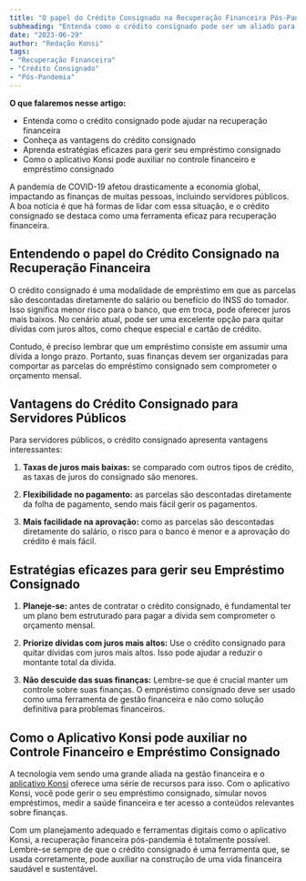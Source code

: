 ```yaml
---
title: "O papel do Crédito Consignado na Recuperação Financeira Pós-Pandemia"
subheading: "Entenda como o crédito consignado pode ser um aliado para equilibrar as finanças após um período de crise."
date: "2023-06-29"
author: "Redação Konsi"
tags:
- "Recuperação Financeira"
- "Crédito Consignado"
- "Pós-Pandemia"
---
```


**O que falaremos nesse artigo:**

- Entenda como o crédito consignado pode ajudar na recuperação financeira
- Conheça as vantagens do crédito consignado
- Aprenda estratégias eficazes para gerir seu empréstimo consignado
- Como o aplicativo Konsi pode auxiliar no controle financeiro e empréstimo consignado

A pandemia de COVID-19 afetou drasticamente a economia global, impactando as finanças de muitas pessoas, incluindo servidores públicos. A boa notícia é que há formas de lidar com essa situação, e o crédito consignado se destaca como uma ferramenta eficaz para recuperação financeira.

## Entendendo o papel do Crédito Consignado na Recuperação Financeira 

O crédito consignado é uma modalidade de empréstimo em que as parcelas são descontadas diretamente do salário ou benefício do INSS do tomador. Isso significa menor risco para o banco, que em troca, pode oferecer juros mais baixos. No cenário atual, pode ser uma excelente opção para quitar dívidas com juros altos, como cheque especial e cartão de crédito.

Contudo, é preciso lembrar que um empréstimo consiste em assumir uma dívida a longo prazo. Portanto, suas finanças devem ser organizadas para comportar as parcelas do empréstimo consignado sem comprometer o orçamento mensal. 

## Vantagens do Crédito Consignado para Servidores Públicos

Para servidores públicos, o crédito consignado apresenta vantagens interessantes:

1. **Taxas de juros mais baixas:** se comparado com outros tipos de crédito, as taxas de juros do consignado são menores.
   
2. **Flexibilidade no pagamento:** as parcelas são descontadas diretamente da folha de pagamento, sendo mais fácil gerir os pagamentos.
   
3. **Mais facilidade na aprovação:** como as parcelas são descontadas diretamente do salário, o risco para o banco é menor e a aprovação do crédito é mais fácil.

## Estratégias eficazes para gerir seu Empréstimo Consignado

1. **Planeje-se:** antes de contratar o crédito consignado, é fundamental ter um plano bem estruturado para pagar a dívida sem comprometer o orçamento mensal.
   
2. **Priorize dívidas com juros mais altos:** Use o crédito consignado para quitar dívidas com juros mais altos. Isso pode ajudar a reduzir o montante total da dívida.
   
3. **Não descuide das suas finanças:** Lembre-se que é crucial manter um controle sobre suas finanças. O empréstimo consignado deve ser usado como uma ferramenta de gestão financeira e não como solução definitiva para problemas financeiros.

## Como o Aplicativo Konsi pode auxiliar no Controle Financeiro e Empréstimo Consignado

A tecnologia vem sendo uma grande aliada na gestão financeira e o [aplicativo Konsi](https://www.konsi.com.br/app) oferece uma série de recursos para isso. Com o aplicativo Konsi, você pode gerir o seu empréstimo consignado, simular novos empréstimos, medir a saúde financeira e ter acesso a conteúdos relevantes sobre finanças.

Com um planejamento adequado e ferramentas digitais como o aplicativo Konsi, a recuperação financeira pós-pandemia é totalmente possível. Lembre-se sempre de que o crédito consignado é uma ferramenta que, se usada corretamente, pode auxiliar na construção de uma vida financeira saudável e sustentável.
